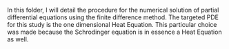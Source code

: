 In this folder, I will detail the procedure for the numerical solution of partial differential equations using the finite difference method. The targeted PDE for this study is the one dimensional Heat Equation. This particular choice was made because the Schrodinger equation is in essence a Heat Equation as well.
